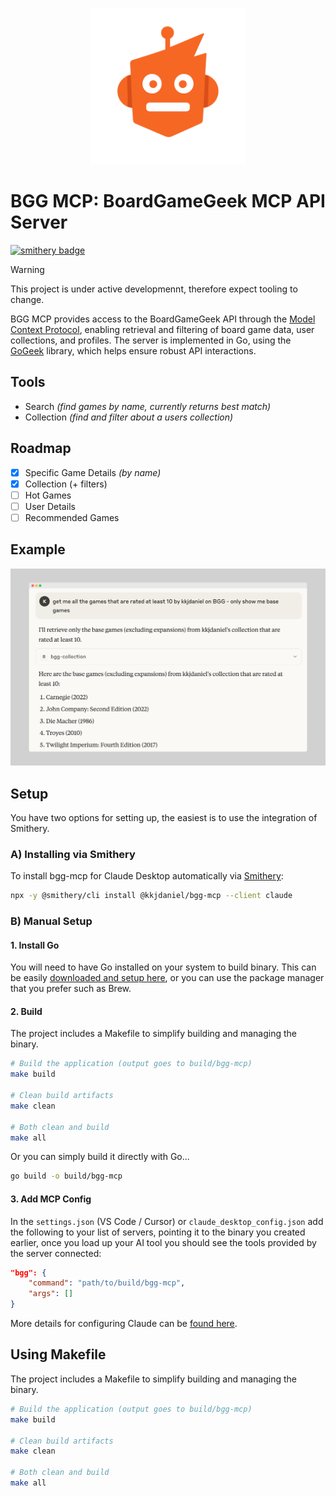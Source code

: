 <p align="center">
  <img src="bgg-mcp-logo.png" width="250" alt="BGG MCP Logo">
</p>

# BGG MCP: BoardGameGeek MCP API Server

[![smithery badge](https://smithery.ai/badge/@kkjdaniel/bgg-mcp)](https://smithery.ai/server/@kkjdaniel/bgg-mcp)

> [!WARNING]  
> This project is under active developmennt, therefore expect tooling to change.

BGG MCP provides access to the BoardGameGeek API through the [Model Context Protocol](https://www.anthropic.com/news/model-context-protocol), enabling retrieval and filtering of board game data, user collections, and profiles. The server is implemented in Go, using the [GoGeek](https://github.com/kkjdaniel/gogeek) library, which helps ensure robust API interactions.

## Tools

- Search _(find games by name, currently returns best match)_
- Collection _(find and filter about a users collection)_

## Roadmap

- [x] Specific Game Details _(by name)_
- [x] Collection (+ filters)
- [ ] Hot Games
- [ ] User Details
- [ ] Recommended Games

## Example

![Example of BGG MCP in action](example.png)

## Setup

You have two options for setting up, the easiest is to use the integration of Smithery.

### A) Installing via Smithery

To install bgg-mcp for Claude Desktop automatically via [Smithery](https://smithery.ai/server/@kkjdaniel/bgg-mcp):

```bash
npx -y @smithery/cli install @kkjdaniel/bgg-mcp --client claude
```

### B) Manual Setup

#### 1. Install Go

You will need to have Go installed on your system to build binary. This can be easily [downloaded and setup here](https://go.dev/doc/install), or you can use the package manager that you prefer such as Brew.

#### 2. Build

The project includes a Makefile to simplify building and managing the binary.

```bash
# Build the application (output goes to build/bgg-mcp)
make build

# Clean build artifacts
make clean

# Both clean and build
make all
```

Or you can simply build it directly with Go...

```bash
go build -o build/bgg-mcp
```

#### 3. Add MCP Config

In the `settings.json` (VS Code / Cursor) or `claude_desktop_config.json` add the following to your list of servers, pointing it to the binary you created earlier, once you load up your AI tool you should see the tools provided by the server connected:

```json
"bgg": {
    "command": "path/to/build/bgg-mcp",
    "args": []
}
```

More details for configuring Claude can be [found here](https://modelcontextprotocol.io/quickstart/user).

## Using Makefile

The project includes a Makefile to simplify building and managing the binary.

```bash
# Build the application (output goes to build/bgg-mcp)
make build

# Clean build artifacts
make clean

# Both clean and build
make all
```
